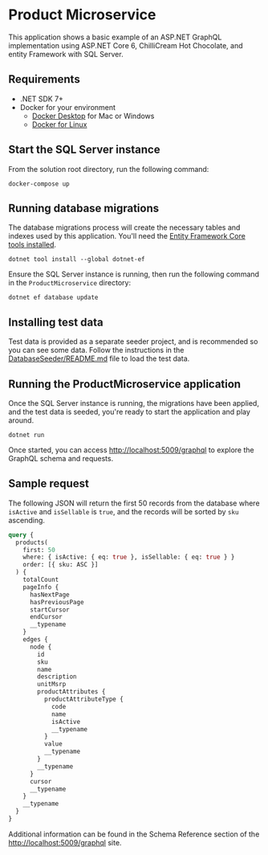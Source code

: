 # Product Microservice

This application shows a basic example of an ASP.NET GraphQL implementation using ASP.NET Core 6, ChilliCream Hot Chocolate, and entity Framework with SQL Server.

## Requirements

- .NET SDK 7+
- Docker for your environment
  - [Docker Desktop](https://www.docker.com/products/docker-desktop) for Mac or Windows
  - [Docker for Linux](https://hub.docker.com/search?offering=community&operating_system=linux&q=&type=edition)

## Start the SQL Server instance

From the solution root directory, run the following command:

```shell
docker-compose up
```

## Running database migrations

The database migrations process will create the necessary tables and indexes used by this application. You'll need the [Entity Framework Core tools installed](https://learn.microsoft.com/en-us/ef/core/cli/dotnet).

```shell
dotnet tool install --global dotnet-ef
```

Ensure the SQL Server instance is running, then run the following command in the `ProductMicroservice` directory:

```shell
dotnet ef database update
```

## Installing test data

Test data is provided as a separate seeder project, and is recommended so you can see some data. Follow the instructions in the [DatabaseSeeder/README.md](../DatabaseSeeder/README.md) file to load the test data.

## Running the ProductMicroservice application

Once the SQL Server instance is running, the migrations have been applied, and the test data is seeded, you're ready to start the application and play around.

```shell
dotnet run
```

Once started, you can access [http://localhost:5009/graphql](http://localhost:5009/graphql) to explore the GraphQL schema and requests.

## Sample request

The following JSON will return the first 50 records from the database where `isActive` and `isSellable` is `true`, and the records will be sorted by `sku` ascending.

```graphql
query {
  products(
    first: 50
    where: { isActive: { eq: true }, isSellable: { eq: true } }
    order: [{ sku: ASC }]
  ) {
    totalCount
    pageInfo {
      hasNextPage
      hasPreviousPage
      startCursor
      endCursor
      __typename
    }
    edges {
      node {
        id
        sku
        name
        description
        unitMsrp
        productAttributes {
          productAttributeType {
            code
            name
            isActive
            __typename
          }
          value
          __typename
        }
        __typename
      }
      cursor
      __typename
    }
    __typename
  }
}
```

Additional information can be found in the Schema Reference section of the [http://localhost:5009/graphql](http://localhost:5009/graphql) site.
